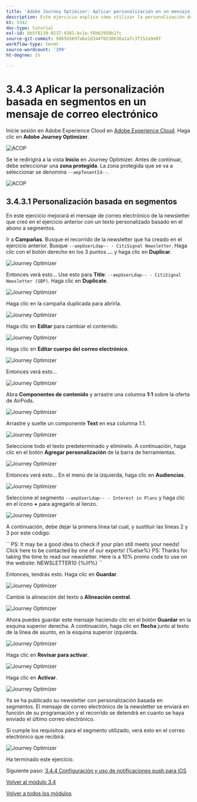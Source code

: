```yaml
---
title: 'Adobe Journey Optimizer: Aplicar personalización en un mensaje de correo electrónico'
description: Este ejercicio explica cómo utilizar la personalización de segmentos dentro de un contenido de correo electrónico
kt: 5342
doc-type: tutorial
exl-id: bb5f8130-0237-4381-bc1e-f6b62950b1fc
source-git-commit: 9865b5697abe2d344fb530636a1afc3f152a9e8f
workflow-type: tm+mt
source-wordcount: '399'
ht-degree: 1%

---
```


# 3.4.3 Aplicar la personalización basada en segmentos en un mensaje de correo electrónico

Inicie sesión en Adobe Experience Cloud en [Adobe Experience Cloud](https://experience.adobe.com). Haga clic en **Adobe Journey Optimizer**.

![ACOP](./../../../modules/ajo-b2c/module3.1/images/acophome.png)

Se le redirigirá a la vista **Inicio** en Journey Optimizer. Antes de continuar, debe seleccionar una **zona protegida**. La zona protegida que se va a seleccionar se denomina ``--aepTenantId--``.

![ACOP](./../../../modules/ajo-b2c/module3.1/images/acoptriglp.png)

## 3.4.3.1 Personalización basada en segmentos

En este ejercicio mejorará el mensaje de correo electrónico de la newsletter que creó en el ejercicio anterior con un texto personalizado basado en el abono a segmentos.

Ir a **Campañas**. Busque el recorrido de la newsletter que ha creado en el ejercicio anterior. Busque `--aepUserLdap-- - CitiSignal Newsletter`. Haga clic con el botón derecho en los 3 puntos **...** y haga clic en **Duplicar**.

![Journey Optimizer](./images/sbp1.png)

Entonces verá esto... Use esto para **Title**: `--aepUserLdap-- - CitiSignal Newsletter (SBP)`. Haga clic en **Duplicate**.

![Journey Optimizer](./images/sbp2.png)

Haga clic en la campaña duplicada para abrirla.

![Journey Optimizer](./images/sbp3.png)

Haga clic en **Editar** para cambiar el contenido.

![Journey Optimizer](./images/sbp3a.png)

Haga clic en **Editar cuerpo del correo electrónico**.

![Journey Optimizer](./images/sbp4.png)

Entonces verá esto...

![Journey Optimizer](./images/sbp5.png)

Abra **Componentes de contenido** y arrastre una columna **1:1** sobre la oferta de AirPods.

![Journey Optimizer](./images/sbp6.png)

Arrastre y suelte un componente **Text** en esa columna 1:1.

![Journey Optimizer](./images/sbp6a.png)

Seleccione todo el texto predeterminado y elimínelo. A continuación, haga clic en el botón **Agregar personalización** de la barra de herramientas.

![Journey Optimizer](./images/sbp7.png)

Entonces verá esto... En el menú de la izquierda, haga clic en **Audiencias**.

![Journey Optimizer](./images/seg1.png)

Seleccione el segmento `--aepUserLdap-- - Interest in Plans` y haga clic en el icono **+** para agregarlo al lienzo.

![Journey Optimizer](./images/seg3.png)

A continuación, debe dejar la primera línea tal cual, y sustituir las líneas 2 y 3 por este código:

&grave;&grave;
    PS: It may be a good idea to check if your plan still meets your needs! Click here to be contacted by one of our experts!
{%else%}
    PS: Thanks for taking the time to read our newsletter. Here is a 10% promo code to use on the website: NEWSLETTER10
{%/if%}
&grave;&grave;

Entonces, tendrás esto. Haga clic en **Guardar**.

![Journey Optimizer](./images/seg4.png)

Cambie la alineación del texto a **Alineación central**.

![Journey Optimizer](./images/sbp9.png)

Ahora puedes guardar este mensaje haciendo clic en el botón **Guardar** en la esquina superior derecha. A continuación, haga clic en **flecha** junto al texto de la línea de asunto, en la esquina superior izquierda.

![Journey Optimizer](./images/sbp9a.png)

Haga clic en **Revisar para activar**.

![Journey Optimizer](./images/oc79afff.png)

Haga clic en **Activar**.

![Journey Optimizer](./images/oc79bfff.png)

Ya se ha publicado su newsletter con personalización basada en segmentos. El mensaje de correo electrónico de la newsletter se enviará en función de su programación y el recorrido se detendrá en cuanto se haya enviado el último correo electrónico.

Si cumple los requisitos para el segmento utilizado, verá esto en el correo electrónico que recibirá:

![Journey Optimizer](./images/sbp20fff.png)

Ha terminado este ejercicio.

Siguiente paso: [3.4.4 Configuración y uso de notificaciones push para iOS](./ex4.md)

[Volver al módulo 3.4](./journeyoptimizer.md)

[Volver a todos los módulos](../../../overview.md)
